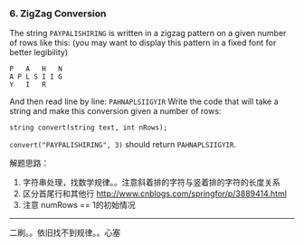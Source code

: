 ### 6. ZigZag Conversion

The string `PAYPALISHIRING` is written in a zigzag pattern on a given number of rows like this: (you may want to display this pattern in a fixed font for better legibility)
```
P   A   H   N
A P L S I I G
Y   I   R
```
And then read line by line: `PAHNAPLSIIGYIR`
Write the code that will take a string and make this conversion given a number of rows:
```
string convert(string text, int nRows);
```
`convert("PAYPALISHIRING", 3)` should return `PAHNAPLSIIGYIR`.


解题思路：
1. 字符串处理，找数学规律。。注意斜着排的字符与竖着排的字符的长度关系
2. 区分首尾行和其他行 http://www.cnblogs.com/springfor/p/3889414.html
3. 注意 numRows == 1的初始情况
---
二刷。。依旧找不到规律。。心塞
